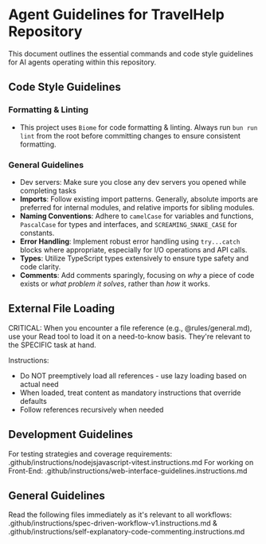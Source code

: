 # Agent Guidelines for TravelHelp Repository

This document outlines the essential commands and code style guidelines for AI agents operating within this repository.

## Code Style Guidelines

### Formatting & Linting
- This project uses `Biome` for code formatting & linting. Always run `bun run lint` from the root before committing changes to ensure consistent formatting.

### General Guidelines
- Dev servers: Make sure you close any dev servers you opened while completing tasks
- **Imports**: Follow existing import patterns. Generally, absolute imports are preferred for internal modules, and relative imports for sibling modules.
- **Naming Conventions**: Adhere to `camelCase` for variables and functions, `PascalCase` for types and interfaces, and `SCREAMING_SNAKE_CASE` for constants.
- **Error Handling**: Implement robust error handling using `try...catch` blocks where appropriate, especially for I/O operations and API calls.
- **Types**: Utilize TypeScript types extensively to ensure type safety and code clarity.
- **Comments**: Add comments sparingly, focusing on *why* a piece of code exists or *what problem it solves*, rather than *how* it works.

## External File Loading

CRITICAL: When you encounter a file reference (e.g., @rules/general.md), use your Read tool to load it on a need-to-know basis. They're relevant to the SPECIFIC task at hand.

Instructions:

- Do NOT preemptively load all references - use lazy loading based on actual need
- When loaded, treat content as mandatory instructions that override defaults
- Follow references recursively when needed

## Development Guidelines

For testing strategies and coverage requirements: .github/instructions/nodejsjavascript-vitest.instructions.md
For working on Front-End: .github/instructions/web-interface-guidelines.instructions.md

## General Guidelines

Read the following files immediately as it's relevant to all workflows: .github/instructions/spec-driven-workflow-v1.instructions.md & .github/instructions/self-explanatory-code-commenting.instructions.md